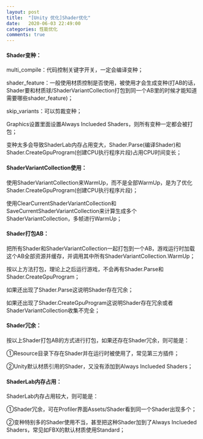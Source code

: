 ```yaml
---
layout: post
title:  "[Unity 优化]Shader优化"
date:   2020-06-03 22:49:00
categories: 性能优化
comments: true
---
```


#### Shader变种：
multi_compile：代码控制关键字开关，一定会编译变种；

shader_feature：一般使用材质控制是否使用，被使用才会生成变种(打AB的话，Shader要和材质球/ShaderVariantCollection打包到同一个AB里的时候才能知道需要哪些shader_feature)；

skip_variants：可以剪裁变种；

Graphics设置里面设置Always Inclueded Shaders，则所有变种一定都会被打包；

变种太多会导致ShaderLab内存占用变大，Shader.Parse(编译Shader)和Shader.CreateGpuProgram(创建CPU执行程序片段)占用CPU时间变长；


#### ShaderVariantCollection使用：
使用ShaderVariantCollection来WarmUp，而不是全部WarmUp，是为了优化Shader.CreateGpuProgram(创建CPU执行程序片段)；

使用ClearCurrentShaderVariantCollection和SaveCurrentShaderVariantCollection来计算生成多个ShaderVariantCollection，多帧进行WarmUp；


#### Shader打包AB：
把所有Shader和ShaderVariantCollection一起打包到一个AB，游戏运行时加载这个AB全部资源并缓存，并调用其中所有ShaderVariantCollection.WarmUp；

按以上方法打包，理论上之后运行游戏，不会再有Shader.Parse和Shader.CreateGpuProgram；

如果还出现了Shader.Parse这说明Shader存在冗余；

如果还出现了Shader.CreateGpuProgram这说明Shader存在冗余或者ShaderVariantCollection收集不完全；


#### Shader冗余：
按以上Shader打包AB的方式进行打包，如果还存在Shader冗余，则可能是：

①Resource目录下存在Shader并在运行时被使用了，常见第三方插件；

②Unity默认材质引用的Shader，又没有添加到Always Inclueded Shaders；


#### ShaderLab内存占用：
ShaderLab内存占用较大，则可能是：

①Shader冗余，可在Profiler界面Assets/Shader看到同一个Shader出现多个；

②变种特别多的Shader使用不当，甚至把这种Shader加到了Always Inclueded Shaders，常见如FBX的默认材质使用Standard；